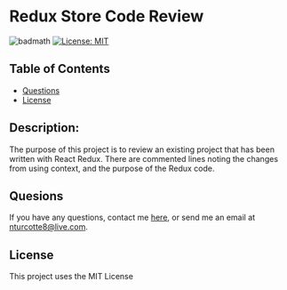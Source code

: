 # Redux Store Code Review

![badmath](https://img.shields.io/github/repo-size/TheHebi/redux-store-code-review)
[![License: MIT](https://img.shields.io/badge/License-MIT-yellow.svg)](https://opensource.org/licenses/MIT)

## Table of Contents

- [Questions](#questions)
- [License](#license)

## Description:
The purpose of this project is to review an existing project that has been written with React Redux. There are commented lines noting the changes from using context, and the purpose of the Redux code.

## Quesions

If you have any questions, contact me <a href="https://github.com/TheHebi" target="_blank">here</a>, or send me an email at nturcotte8@live.com.

## License

This project uses the MIT License

